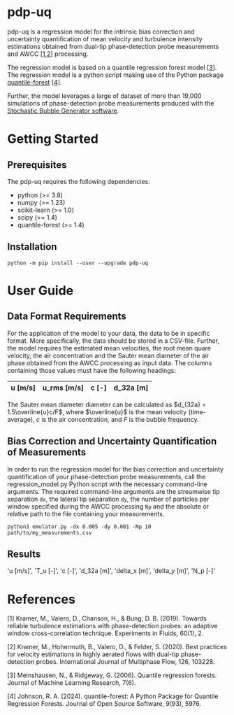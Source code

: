 # pdp-uq

pdp-uq is a regression model for the intrinsic bias correction and uncertainty quantification of mean velocity and turbulence intensity estimations obtained from dual-tip phase-detection probe measurements and AWCC \[[1](#References),[2](#References)\] processing.

The regression model is based on a quantile regression forest model \[[3](#References)\]. The regression model is a python script making use of the Python package [quantile-forest](https://github.com/zillow/quantile-forest) \[[4](#References)\]. 

Further, the model leverages a large of dataset of more than 19,000 simulations of phase-detection probe measurements produced with the [Stochastic Bubble Generator software](link_to_sbg_code). 


# Getting Started

## Prerequisites

The pdp-uq requires the following dependencies:

 * python (>= 3.8) 
 * numpy (>= 1.23) 
 * scikit-learn (>= 1.0) 
 * scipy (>= 1.4)
 * quantile-forest (>= 1.4)

## Installation

```
python -m pip install --user --upgrade pdp-uq
```

# User Guide

## Data Format Requirements

For the application of the model to your data, the data to be in specific format. More specifically, the data should be stored in a CSV-file. Further, the model requires the estimated mean velocities, the root mean quare velocity, the air concentration and the Sauter mean diameter of the air phase obtained from the AWCC processing as input data. The columns containing those values must have the following headings:

|u [m/s]|u_rms [m/s]|c [-]|d_32a [m]|
|-------|-----------|-----|---------|

The Sauter mean diameter diameter can be calculated as $d_{32a} = 1.5\overline{u}c/F$, where $\overline{u}$ is the mean velocity (time-average), $c$ is the air concentration, and $F$ is the bubble frequency.


## Bias Correction and Uncertainty Quantification of Measurements

In order to run the regression model for the bias correction and uncertainty quantification of your phase-detection probe measurements, call the regression_model.py Python script with the necessary command-line arguments. The required command-line arguments are the streamwise tip separation `dx`, the lateral tip separation `dy`, the number of particles per window specified during the AWCC processing `Np` and the absolute or relative path to the file containing your measurements.

```
python3 emulator.py -dx 0.005 -dy 0.001 -Np 10 path/to/my_measurements.csv
```


## Results


'u [m/s]', 'T_u [-]', 'c [-]', 'd_32a [m]', 'delta_x [m]', 'delta_y [m]', 'N_p [-]'

# References

[1] Kramer, M., Valero, D., Chanson, H., & Bung, D. B. (2019). Towards reliable turbulence estimations with phase-detection probes: an adaptive window cross-correlation technique. Experiments in Fluids, 60(1), 2.

[2] Kramer, M., Hohermuth, B., Valero, D., & Felder, S. (2020). Best practices for velocity estimations in highly aerated flows with dual-tip phase-detection probes. International Journal of Multiphase Flow, 126, 103228.

[3] Meinshausen, N., & Ridgeway, G. (2006). Quantile regression forests. Journal of Machine Learning Research, 7(6).

[4] Johnson, R. A. (2024). quantile-forest: A Python Package for Quantile Regression Forests. Journal of Open Source Software, 9(93), 5976.

